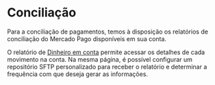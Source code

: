 # Conciliação

Para a conciliação de pagamentos, temos à disposição os relatórios de conciliação do Mercado Pago disponíveis em sua conta.

O relatório de [Dinheiro em conta](/developers/pt/docs/links-and-debts/additional-content/reports/account-money/introduction) permite acessar os detalhes de cada movimento na conta. Na mesma página, é possível configurar um repositório SFTP personalizado para receber o relatório e determinar a frequência com que deseja gerar as informações.